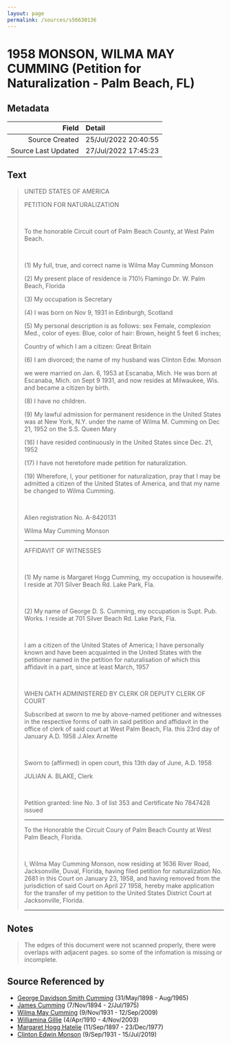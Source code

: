 ```yaml
---
layout: page
permalink: /sources/s56630136
---
```


# 1958 MONSON, WILMA MAY CUMMING (Petition for Naturalization - Palm Beach, FL)

## Metadata

Field | Detail
---:|:---
Source Created | 25/Jul/2022 20:40:55
Source Last Updated | 27/Jul/2022 17:45:23

## Text

> UNITED STATES OF AMERICA
>
> PETITION FOR NATURALIZATION
>
> <br/>
>
> To the honorable Circuit court of Palm Beach County, at West Palm Beach.
>
> <br/>
>
> (1) My full, true, and correct name is Wilma May Cumming Monson
>
> (2) My present place of residence is 710½ Flamingo Dr. W. Palm Beach, Florida
>
> (3) My occupation is Secretary
>
> (4) I was born on Nov 9, 1931 in Edinburgh, Scotland
>
> (5) My personal description is as follows: sex Female, complexion Med., color of eyes: Blue, color of hair: Brown, height 5 feet 6 inches; 
>
> Country of which I am a citizen: Great Britain
>
> (6) I am divorced; the name of my husband was Clinton Edw. Monson
>
> we were married on Jan. 6, 1953 at Escanaba, Mich. He was born at Escanaba, Mich. on Sept 9 1931, and now resides at Milwaukee, Wis. and became a citizen by birth.
>
> (8) I have no children.
>
> (9) My lawful admission for permanent residence in the United States was at New York, N.Y. under the name of Wilma M. Cumming on Dec 21, 1952 on the S.S. Queen Mary
>
> (16) I have resided continuously in the United States since Dec. 21, 1952
>
> (17) I have not heretofore made petition for naturalization. 
>
> (19) Wherefore, I, your petitioner for naturalization, pray that I may be admitted a citizen of the United States of America, and that my name be changed to Wilma Cumming.
>
> <br/>
>
> Alien registration No. A-8420131
>
> Wilma May Cumming Monson
>
> ---
>
> AFFIDAVIT OF WITNESSES
>
> <br/>
>
> (1) My name is Margaret Hogg Cumming,  my occupation is housewife. I reside at 701 Silver Beach Rd. Lake Park, Fla.
>
> <br/>
>
> (2) My name of George D. S. Cumming,  my occupation is Supt. Pub. Works. I reside at 701 Silver Beach Rd. Lake Park, Fla.
>
> <br/>
>
> I am a citizen of the United States of America; I have personally known and have been acquainted in the United States with the petitioner named in the petition for naturalisation  of which this affidavit in a part, since at least March, 1957
>
> <br/>
>
> WHEN OATH ADMINISTERED BY CLERK OR DEPUTY CLERK OF COURT
>
> Subscribed at sworn to me by above-named petitioner and witnesses in the respective forms of oath in said petition and affidavit in the office of clerk of said court at West Palm Beach, Fla. this 23rd day of January A.D. 1958 J.Alex Arnette
>
> <br/>
>
> Sworn to (affirmed) in open court, this 13th day of June, A.D. 1958
>
> JULIAN A. BLAKE, Clerk
>
> <br/>
>
> Petition granted: line No. 3 of list 353 and Certificate No 7847428 issued
>
> ---
>
> To the Honorable the Circuit Coury of Palm Beach County at West Palm Beach, Florida.
>
> <br/>
>
> I, Wilma May Cumming Monson, now residing at 1636 River Road, Jacksonville, Duval, Florida, having filed petition for naturalization No. 2681 in this Court on January 23, 1958, and having removed from the jurisdiction of said Court on April 27 1958, hereby make application for the transfer of my petition to the United States District Court at Jacksonville, Florida.
>
> ---
>

## Notes

> The edges of this document were not scanned properly, there were overlaps with adjacent pages. so some of the infomation is missing or incomplete.
>


## Source Referenced by

* [George Davidson Smith Cumming](../people/@13773669@-george-davidson-smith-cumming-b1898-5-31-d1965-8.md) (31/May/1898 - Aug/1965)
* [James Cumming](../people/@492889@-james-cumming-b1894-11-7-d1975-7-2.md) (7/Nov/1894 - 2/Jul/1975)
* [Wilma May Cumming](../people/@74680609@-wilma-may-cumming-b1931-11-9-d2009-9-12.md) (9/Nov/1931 - 12/Sep/2009)
* [Williamina Gillie](../people/@23770336@-williamina-gillie-b1910-4-4-d2003-11-4.md) (4/Apr/1910 - 4/Nov/2003)
* [Margaret Hogg Hatelie](../people/@43723296@-margaret-hogg-hatelie-b1897-9-11-d1977-12-23.md) (11/Sep/1897 - 23/Dec/1977)
* [Clinton Edwin Monson](../people/@24393948@-clinton-edwin-monson-b1931-9-9-d2019-7-15.md) (9/Sep/1931 - 15/Jul/2019)
